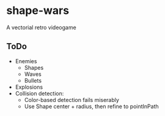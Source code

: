 # shape-wars
A vectorial retro videogame

## ToDo
- Enemies
	- Shapes
	- Waves
	- Bullets
- Explosions
- Collision detection:
	- Color-based detection fails miserably
	- Use Shape center + radius, then refine to pointInPath

